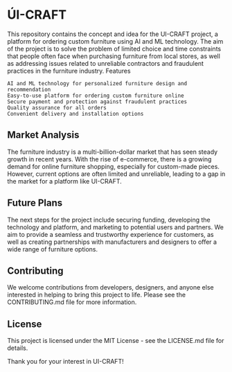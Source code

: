 # ÚI-CRAFT 

This repository contains the concept and idea for the UI-CRAFT project, a platform for ordering custom furniture using AI and ML technology. The aim of the project is to solve the problem of limited choice and time constraints that people often face when purchasing furniture from local stores, as well as addressing issues related to unreliable contractors and fraudulent practices in the furniture industry.
Features

    AI and ML technology for personalized furniture design and recommendation
    Easy-to-use platform for ordering custom furniture online
    Secure payment and protection against fraudulent practices
    Quality assurance for all orders
    Convenient delivery and installation options

## Market Analysis

The furniture industry is a multi-billion-dollar market that has seen steady growth in recent years. With the rise of e-commerce, there is a growing demand for online furniture shopping, especially for custom-made pieces. However, current options are often limited and unreliable, leading to a gap in the market for a platform like UI-CRAFT.

## Future Plans

The next steps for the project include securing funding, developing the technology and platform, and marketing to potential users and partners. We aim to provide a seamless and trustworthy experience for customers, as well as creating partnerships with manufacturers and designers to offer a wide range of furniture options.

## Contributing

We welcome contributions from developers, designers, and anyone else interested in helping to bring this project to life. Please see the CONTRIBUTING.md file for more information.

## License

This project is licensed under the MIT License - see the LICENSE.md file for details.

Thank you for your interest in UI-CRAFT!